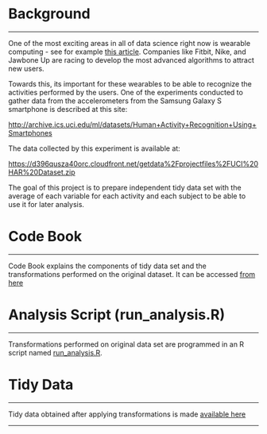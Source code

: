 # Background #
--------------

One of the most exciting areas in all of data science right now is wearable computing - see for example [this article](http://www.insideactivitytracking.com/data-science-activity-tracking-and-the-battle-for-the-worlds-top-sports-brand/). Companies like Fitbit, Nike, and Jawbone Up are racing to develop the most advanced algorithms to attract new users.

Towards this, its important for these wearables to be able to recognize the activities performed by the users. One of the experiments conducted to gather data from the accelerometers from the Samsung Galaxy S smartphone is described at this site: 

http://archive.ics.uci.edu/ml/datasets/Human+Activity+Recognition+Using+Smartphones 

The data collected by this experiment is available at: 

https://d396qusza40orc.cloudfront.net/getdata%2Fprojectfiles%2FUCI%20HAR%20Dataset.zip 

The goal of this project is to prepare independent tidy data set with the average of each variable for each activity and each subject to be able to use it for later analysis.

# Code Book #
-------------

Code Book explains the components of tidy data set and the transformations performed on the original dataset. It can be accessed [from here](https://github.com/nagarajanchinnasamy/GettingAndCleaningDataCourseProject/blob/master/CodeBook.md)

# Analysis Script (run_analysis.R) #
------------------------------------

Transformations performed on original data set are programmed in an R script named  [run_analysis.R](https://github.com/nagarajanchinnasamy/GettingAndCleaningDataCourseProject/blob/master/run_analysis.R).

# Tidy Data #
-------------

Tidy data obtained after applying transformations is made [available here](https://github.com/nagarajanchinnasamy/GettingAndCleaningDataCourseProject/blob/master/tidy_data.txt)

--------------

